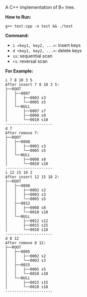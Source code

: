 A C++ implementation of B+ tree.

**How to Run:**

``` shell
g++ test.cpp -o test && ./test
```

**Command:**

- `i <key1, key2, ...>`: insert keys
- `d <key1, key2, ...>`: delete keys
- `ss`:                  sequential scan
- `rs`:                  reversal scan

**For Example:**

```
i 7 8 10 3 5 
After insert 7 8 10 3 5:
├──ROOT
│   ├──0007
│   │   ├──0003 s3
│   │   └──0005 s5
│   └──NULL
│       ├──0007 s7
│       ├──0008 s8
│       └──0010 s10
---------------------
d 7
After remove 7:
├──ROOT
│   ├──0008
│   │   ├──0003 s3
│   │   └──0005 s5
│   └──NULL
│       ├──0008 s8
│       └──0010 s10
---------------------
i 12 15 18 2
After insert 12 15 18 2:
├──ROOT
│   ├──0008
│   │   ├──0002 s2
│   │   ├──0003 s3
│   │   └──0005 s5
│   ├──0012
│   │   ├──0008 s8
│   │   └──0010 s10
│   └──NULL
│       ├──0012 s12
│       ├──0015 s15
│       └──0018 s18
---------------------
d 8 12
After remove 8 12:
├──ROOT
│   ├──0005
│   │   ├──0002 s2
│   │   └──0003 s3
│   ├──0015
│   │   ├──0005 s5
│   │   └──0010 s10
│   └──NULL
│       ├──0015 s15
│       └──0018 s18
---------------------
```